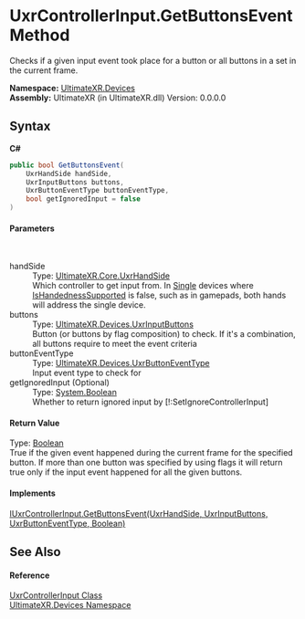 # UxrControllerInput.GetButtonsEvent Method 
 

Checks if a given input event took place for a button or all buttons in a set in the current frame.

**Namespace:**&nbsp;<a href="N_UltimateXR_Devices">UltimateXR.Devices</a><br />**Assembly:**&nbsp;UltimateXR (in UltimateXR.dll) Version: 0.0.0.0

## Syntax

**C#**<br />
``` C#
public bool GetButtonsEvent(
	UxrHandSide handSide,
	UxrInputButtons buttons,
	UxrButtonEventType buttonEventType,
	bool getIgnoredInput = false
)
```


#### Parameters
&nbsp;<dl><dt>handSide</dt><dd>Type: <a href="T_UltimateXR_Core_UxrHandSide">UltimateXR.Core.UxrHandSide</a><br />Which controller to get input from. In <a href="T_UltimateXR_Devices_UxrControllerSetupType">Single</a> devices where <a href="P_UltimateXR_Devices_IUxrControllerInput_IsHandednessSupported">IsHandednessSupported</a> is false, such as in gamepads, both hands will address the single device.</dd><dt>buttons</dt><dd>Type: <a href="T_UltimateXR_Devices_UxrInputButtons">UltimateXR.Devices.UxrInputButtons</a><br />Button (or buttons by flag composition) to check. If it's a combination, all buttons require to meet the event criteria</dd><dt>buttonEventType</dt><dd>Type: <a href="T_UltimateXR_Devices_UxrButtonEventType">UltimateXR.Devices.UxrButtonEventType</a><br />Input event type to check for</dd><dt>getIgnoredInput (Optional)</dt><dd>Type: <a href="https://docs.microsoft.com/dotnet/api/system.boolean" target="_blank" rel="noopener noreferrer">System.Boolean</a><br />Whether to return ignored input by [!:SetIgnoreControllerInput]</dd></dl>

#### Return Value
Type: <a href="https://docs.microsoft.com/dotnet/api/system.boolean" target="_blank" rel="noopener noreferrer">Boolean</a><br />True if the given event happened during the current frame for the specified button. If more than one button was specified by using flags it will return true only if the input event happened for all the given buttons.

#### Implements
<a href="M_UltimateXR_Devices_IUxrControllerInput_GetButtonsEvent">IUxrControllerInput.GetButtonsEvent(UxrHandSide, UxrInputButtons, UxrButtonEventType, Boolean)</a><br />

## See Also


#### Reference
<a href="T_UltimateXR_Devices_UxrControllerInput">UxrControllerInput Class</a><br /><a href="N_UltimateXR_Devices">UltimateXR.Devices Namespace</a><br />